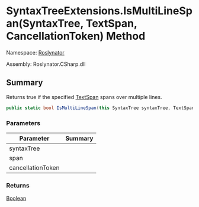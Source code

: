 # SyntaxTreeExtensions\.IsMultiLineSpan\(SyntaxTree, TextSpan, CancellationToken\) Method

Namespace: [Roslynator](../../README.md)

Assembly: Roslynator\.CSharp\.dll

## Summary

Returns true if the specified [TextSpan](https://docs.microsoft.com/en-us/dotnet/api/microsoft.codeanalysis.text.textspan) spans over multiple lines\.

```csharp
public static bool IsMultiLineSpan(this SyntaxTree syntaxTree, TextSpan span, CancellationToken cancellationToken = default(CancellationToken))
```

### Parameters

| Parameter | Summary |
| --------- | ------- |
| syntaxTree | |
| span | |
| cancellationToken | |

### Returns

[Boolean](https://docs.microsoft.com/en-us/dotnet/api/system.boolean)


